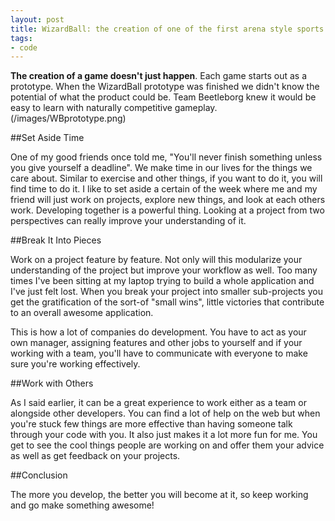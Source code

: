 ```yaml
---
layout: post
title: WizardBall: the creation of one of the first arena style sports games by Team BeetleBorg
tags:
- code
---
```


**The creation of a game doesn't just happen**. Each game starts out as a prototype. When the WizardBall prototype was finished we didn't know the potential of what the product could be. Team Beetleborg knew it would be easy to learn with naturally competitive gameplay.
(/images/WBprototype.png)


##Set Aside Time

One of my good friends once told me, "You'll never finish something unless you give yourself a deadline". We make time in our lives for the things we care about. Similar to exercise and other things, if you want to do it, you will find time to do it. I like to set aside a certain of the week where me and my friend will just work on projects, explore new things, and look at each others work. Developing together is a powerful thing. Looking at a project from two perspectives can really improve your understanding of it.

##Break It Into Pieces

Work on a project feature by feature. Not only will this modularize your understanding of the project but improve your workflow as well. Too many times I've been sitting at my laptop trying to build a whole application and I've just felt lost. When you break your project into smaller sub-projects you get the gratification of the sort-of "small wins", little victories that contribute to an overall awesome application.

This is how a lot of companies do development. You have to act as your own manager, assigning features and other jobs to yourself and if your working with a team, you'll have to communicate with everyone to make sure you're working effectively.

##Work with Others

As I said earlier, it can be a great experience to work either as a team or alongside other developers. You can find a lot of help on the web but when you're stuck few things are more effective than having someone talk through your code with you. It also just makes it a lot more fun for me. You get to see the cool things people are working on and offer them your advice as well as get feedback on your projects.

##Conclusion

The more you develop, the better you will become at it, so keep working and go make something awesome!

